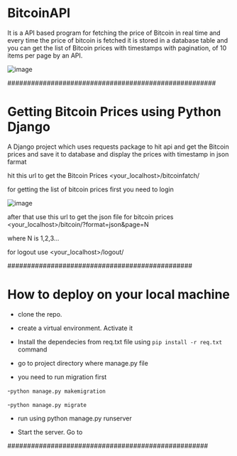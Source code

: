 # BitcoinAPI
It is a API based program for fetching the price of Bitcoin in real time and every time the price of bitcoin is fetched it is stored in a database table and you can get the list of Bitcoin prices with timestamps with pagination, of 10 items per page by an API.

![image](https://user-images.githubusercontent.com/106751177/171660893-09660e35-eabd-44bb-9ede-f0c9058e8a3d.png)



#####################################################

# Getting  Bitcoin Prices using Python Django
A Django project which uses requests package to hit api and get the Bitcoin prices and save it to database and display the prices with timestamp in json farmat

hit this url to get the Bitcoin Prices
<your_localhost>/bitcoinfatch/

for getting the list of bitcoin prices first you need to login

![image](https://user-images.githubusercontent.com/106751177/171661285-3eb2fee3-308f-482e-a925-da33ea2dc170.png)

after that use this url to get the json file for bitcoin prices
<your_localhost>/bitcoin/?format=json&page=N

where N is 1,2,3...

for logout use 
<your_localhost>/logout/

###############################################

# How to deploy on your local machine

- clone the repo.
- create a virtual environment. Activate it
- Install the dependecies from req.txt file using `pip install -r req.txt` command
- go to project directory where manage.py file 

- you need to run migration first

-`python manage.py makemigration`

-`python manage.py migrate` 
 
- run using python manage.py runserver
 
- Start the server. Go to <localhost>

###################################################
  
